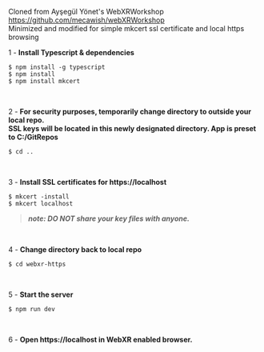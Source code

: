 Cloned from Ayşegül Yönet's WebXRWorkshop https://github.com/mecawish/webXRWorkshop  
Minimized and modified for simple mkcert ssl certificate and local https browsing  
 
 1 - **Install Typescript & dependencies**  
 ```
 $ npm install -g typescript
 $ npm install
 $ npm install mkcert
 ```    
<br>   
   
 2 - **For security purposes, temporarily change directory to outside your local repo.**   
 **SSL keys will be located in this newly designated directory. App is preset to C:/GitRepos**        
 ```
 $ cd ..
 ```  
 <br>
 
3 - **Install SSL certificates for https://localhost** 
```
$ mkcert -install
$ mkcert localhost
```  
> **_note: DO NOT share your key files with anyone._**
<br>

4 - **Change directory back to local repo**
```
$ cd webxr-https
```
<br>

5 - **Start the server**
```
$ npm run dev
```
<br>

6 - **Open https://localhost in WebXR enabled browser.**
